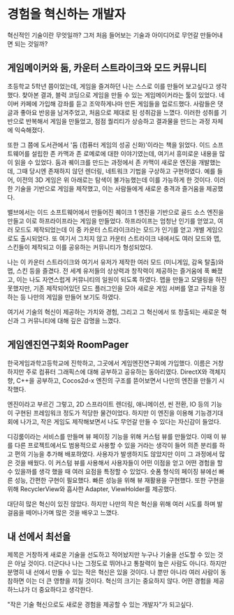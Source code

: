 # 경험을 혁신하는 개발자

혁신적인 기술이란 무엇일까? 그저 처음 들어보는 기술과 아이디어로 무언갈 만들어내면 되는 것일까?

## 게임메이커와 둠, 카운터 스트라이크와 모드 커뮤니티

초등학교 5학년 쯤이었는데, 게임을 즐겨하던 나는 스스로 이를 만들어 보고싶다고 생각했다.
찾아본 결과, 블럭 코딩으로 게임을 만들 수 있는 게임메이커라는 툴이 있었다.
네이버 카페에 가입해 강좌를 듣고 조악하게나마 만든 게임들을 업로드했다.
사람들은 댓글과 좋아요 반응을 남겨주었고, 처음으로 제대로 된 성취감을 느꼈다.
이러한 성취를 기반으로 반복해서 게임을 만들었고, 점점 퀄리티가 상승하고 결과물을 만드는 과정 자체에 익숙해졌다.

또한 그 쯤에 도서관에서 '둠 (컴퓨터 게임의 성공 신화)'이라는 책을 읽었다.
이드 소프트웨어를 설립한 존 카맥과 존 로메로에 대한 이야기였는데, 여기서 흥미로운 내용을 많이 읽을 수 있었다.
둠과 퀘이크를 만드는 과정에서 존 카맥이 새로운 엔진을 개발했는데, 그때 당시엔 존재하지 않던 렌더링, 네트워크 기법을 구상하고 구현하였다.
예를 들어, 이전의 3D 게임은 위 아래로는 탐색이 불가능했는데 이를 가능하게 한 것이다.
이러한 기술을 기반으로 게임을 제작했고, 이는 사람들에게 새로운 충격과 즐거움을 제공했다.

밸브에서는 이드 소프트웨어에서 만들어진 퀘이크 1 엔진을 기반으로 골드 소스 엔진을 만들고 이로 하프라이프라는 게임을 만들었다.
하프라이프는 엄청난 인기를 얻었고, 여러 모드도 제작되었는데 이 중 카운터 스트라이크라는 모드가 인기를 얻고 개별 게임으로도 출시되었다.
또 여기서 그치지 않고 카운터 스트라이크 내에서도 여러 모드와 맵, 스킨들이 제작되고 이를 공유하는 커뮤니티가 형성되었다.

나는 이 카운터 스트라이크와 여기서 유저가 제작한 여러 모드 (미니게임, 감옥 탈출)와 맵, 스킨 등을 즐겼다.
전 세계 유저들의 상상력과 창작력이 제공하는 즐거움에 푹 빠졌고, 이는 나도 자연스럽게 커뮤니티의 일원이 되도록 하였다.
맵을 만들고 모델링을 하진 못했지만, 기존 제작되어있던 모드 플러그인을 모아 새로운 게임 서버를 열고 규칙을 정하는 등 나만의 게임을 만들어 보기도 하였다.

여기서 기술의 혁신이 제공하는 가치와 경험, 그리고 그 혁신에서 또 창출되는 새로운 혁신과 그 커뮤니티에 대해 깊은 감명을 느꼈다.

## 게임엔진연구회와 RoomPager

한국게임과학고등학교에 진학하고, 그곳에서 게임엔진연구회에 가입했다. 이름은 거창하지만 주로 컴퓨터 그래픽스에 대해 공부하고 공유하는 동아리였다.
DirectX와 객체지향, C++을 공부하고, Cocos2d-x 엔진의 구조를 뜯어보면서 나만의 엔진을 만들기 시작했다.

엔진이라고 부르긴 그렇고, 2D 스프라이트 렌더링, 애니메이션, 씬 전환, IO 등의 기능이 구현된 프레임워크 정도가 적당한 물건이었다.
하지만 이 엔진을 이용해 기능경기대회에 나가고, 작은 게임도 제작해보면서 나도 무언갈 만들 수 있다는 자신감이 들었다.

디깅룸이라는 서비스를 만들며 뷰 페이징 기능을 위해 커스텀 뷰를 만들었다.
이때 이 뷰를 다른 프로젝트에서도 범용적으로 사용할 수 있을 거라는 생각이 들어 의존 분리를 하고 편의 기능을 추가해 배포하였다.
사용자가 발생하지도 않았지만 이미 그 과정에서 많은 것을 배웠다.
이 커스텀 뷰를 사용해서 사용자들이 어떤 이점을 얻고 어떤 경험을 할 수 있을까를 생각 했을 때 여러 요점을 특정할 수 있었다.
숏폼 형식의 페이징 뷰에선 빠른 성능, 간편한 구현이 필요했다. 
빠른 성능을 위해 뷰 재활용을 구현했다. 또한 구현을 위해 RecyclerView와 흡사한 Adapter, ViewHolder를 제공했다.

대단히 많은 혁신이 있진 않았다. 하지만 나만의 작은 혁신을 위해 여러 시도를 하며 발걸음을 떼어나가며 많은 것을 배우고 느꼈다.

## 내 선에서 최선을

제목은 거창하게 새로운 기술을 선도하고 적어놨지만 누구나 기술을 선도할 수 있는 것은 아닐 것이다.
더군다나 나는 그정도로 뛰어나고 통찰력이 높은 사람도 아니다.
하지만 분명히 내 선에서 만들 수 있는 작은 혁신은 있을 것이다. 나 뿐만 아니라 여러 사람이 동참하면 이는 더 큰 영향을 끼칠 것이다.
혁신의 크기는 중요하지 않다. 어떤 경험을 제공하느냐가 더 중요하다고 생각한다.

"작은 기술 혁신으로도 새로운 경험을 제공할 수 있는 개발자"가 되고싶다.
